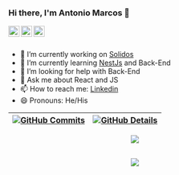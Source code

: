 ### Hi there, I'm Antonio Marcos 👋

<a href="https://www.linkedin.com/in/antonio-castelo-57662b231/">
  <img align="left" alt="Antonio Marcos" width="22px" src="https://cdn.jsdelivr.net/npm/simple-icons@v3/icons/linkedin.svg" />
</a>
<a href="https://github.com/amarcos_castelo">
  <img align="left" alt="Antonio Marcos" width="22px" src="https://cdn.jsdelivr.net/npm/simple-icons@v3/icons/github.svg" />
</a>
<a href="https://www.instagram.com/marcos_castelo/">
  <img align="left" alt="Antonio Marcos" width="22px" src="https://cdn.jsdelivr.net/npm/simple-icons@v3/icons/instagram.svg" />
</a>

<br/>
<br/>

- 🔭 I’m currently working on [Solidos](https://solidos.com/)
- 🌱 I’m currently learning [NestJs](https://nestjs.com/) and Back-End
- 🤔 I’m looking for help with Back-End
- 💬 Ask me about React and JS
- 📫 How to reach me: [Linkedin](https://www.linkedin.com/in/antonio-castelo-57662b231/)
- 😄 Pronouns: He/His

  
 | [![GitHub Commits](http://github-profile-summary-cards.vercel.app/api/cards/productive-time?username=AMarcosCastelo&theme=dracula&utcOffset=-3)](https://github.com/vn7n24fzkq/github-profile-summary-cards) | [![GitHub Details](http://github-profile-summary-cards.vercel.app/api/cards/profile-details?username=AMarcosCastelo&theme=dracula)](https://github.com/vn7n24fzkq/github-profile-summary-cards) |  
 | ----------- | ----------- |


 
  <div align="center" >
<a href="https://skillicons.dev"   >
  <img src="https://skillicons.dev/icons?i=git,githubactions,vscode,javascript,typescript,css,html,react,next,tailwind,sass,nodejs,express,nest,vue,docker,figma,github,jest,materialui,linux,postman,styledcomponents,vercel,vite,bootstrap,mongodb,postgres,discord,linkedin,Instagram,apollo,babel,gatsby,graphql,md,sentry,vim" />
</a>
  <br />

  </div>

 
##
   <div align="center" >
     <img src="https://github-profile-trophy.vercel.app/?username=isaac545454&row=1&column=6&theme=dracula&margin-w=15&margin-h=15"/>
  </div>
